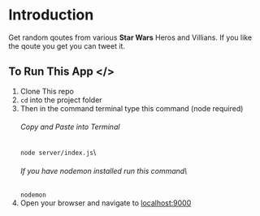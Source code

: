 # Introduction

Get random qoutes from various **Star Wars** Heros and Villians.
If you like the qoute you get you can tweet it.

## To Run This App </>

1. Clone This repo
2. `cd` into the project folder
3. Then in the command terminal type this command (node required)
   ###### Copy and Paste into Terminal
   `node server/index.js`\
   ###### If you have nodemon installed run this command\
   `nodemon`
4. Open your browser and navigate to [localhost:9000](http://localhost:9000)
